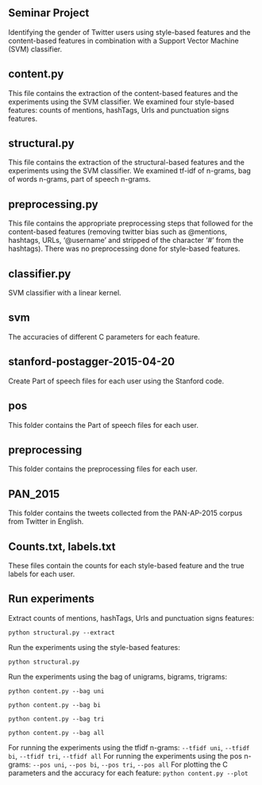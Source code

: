 ## Seminar Project

Identifying the gender of Twitter users using style-based features and the content-based features in combination with a Support Vector Machine (SVM) classifier.

## content.py

This file contains the extraction of the content-based features and the experiments using the SVM classifier. We examined four style-based features: counts of mentions, hashTags, Urls and punctuation signs features.

## structural.py

This file contains the extraction of the structural-based features and the experiments using the SVM classifier. We examined tf-idf of n-grams, bag of words n-grams, part of speech n-grams.

## preprocessing.py

This file contains the appropriate preprocessing steps that followed for the content-based features (removing twitter bias such as @mentions, hashtags, URLs, ‘@username’ and  stripped of the character ‘#’ from the hashtags). There was no preprocessing done for style-based features.

## classifier.py 

SVM classifier with a linear kernel.

## svm

The accuracies of different C parameters for each feature.

## stanford-postagger-2015-04-20

Create Part of speech files for each user using the Stanford code.

## pos

This folder contains the Part of speech files for each user.

## preprocessing

This folder contains the preprocessing files for each user.

## PAN_2015

This folder contains the tweets collected from the PAN-AP-2015 corpus from Twitter in English.

## Counts.txt, labels.txt

These files contain the counts for each style-based feature and the true labels for each user.

## Run experiments

Extract counts of mentions, hashTags, Urls and punctuation signs features:
```
python structural.py --extract
``` 

Run the experiments using the style-based features:
```
python structural.py
```


Run the experiments using the bag of unigrams, bigrams, trigrams:
```
python content.py --bag uni

python content.py --bag bi

python content.py --bag tri

python content.py --bag all
```
For running the experiments using the tfidf n-grams: `--tfidf uni`, `--tfidf bi`, `--tfidf tri`, `--tfidf all`
For running the experiments using the pos n-grams: `--pos uni`, `--pos bi`, `--pos tri`, `--pos all`
For plotting the C parameters and the accuracy for each feature: `python content.py --plot`


